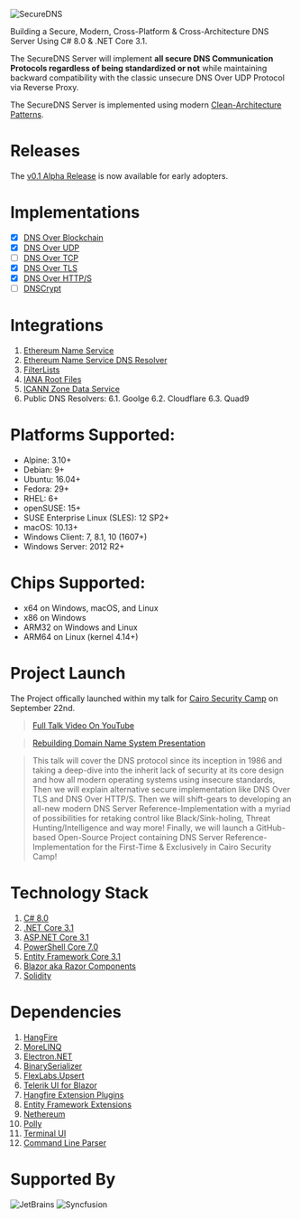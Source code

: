 ![SecureDNS](https://raw.githubusercontent.com/Texnomic/SecureDNS/master/docs/Logo.png "SecureDNS")

Building a Secure, Modern, Cross-Platform & Cross-Architecture DNS Server Using C# 8.0 & .NET Core 3.1.

The SecureDNS Server will implement **all secure DNS Communication Protocols regardless of being standardized or not** while maintaining backward compatibility with the classic unsecure DNS Over UDP Protocol via Reverse Proxy.

The SecureDNS Server is implemented using modern [Clean-Architecture Patterns](https://www.amazon.com/Clean-Architecture-Craftsmans-Software-Structure/dp/0134494164).

# Releases
The [v0.1 Alpha Release](https://github.com/Texnomic/SecureDNS/releases/tag/v0.1-alpha) is now available for early adopters.

# Implementations
- [x] [DNS Over Blockchain](https://readthedocs.org/projects/ens/downloads/pdf/latest/)
- [x] [DNS Over UDP](https://tools.ietf.org/html/rfc1035)
- [ ] [DNS Over TCP](https://tools.ietf.org/html/rfc1035)
- [x] [DNS Over TLS](https://tools.ietf.org/html/rfc7858)
- [x] [DNS Over HTTP/S](https://tools.ietf.org/html/rfc8484)
- [ ] [DNSCrypt](https://dnscrypt.info/)

# Integrations
1. [Ethereum Name Service](https://ens.domains/)
2. [Ethereum Name Service DNS Resolver](https://github.com/ensdomains/resolvers)
3. [FilterLists](https://github.com/collinbarrett/FilterLists)
4. [IANA Root Files](https://www.iana.org/domains/root/files)
5. [ICANN Zone Data Service](https://czds.icann.org/home)
6. Public DNS Resolvers:
	6.1. Goolge
	6.2. Cloudflare
	6.3. Quad9

# Platforms Supported:
* Alpine: 3.10+
* Debian: 9+
* Ubuntu: 16.04+
* Fedora: 29+
* RHEL: 6+
* openSUSE: 15+
* SUSE Enterprise Linux (SLES): 12 SP2+
* macOS: 10.13+
* Windows Client: 7, 8.1, 10 (1607+)
* Windows Server: 2012 R2+

# Chips Supported:
* x64 on Windows, macOS, and Linux
* x86 on Windows
* ARM32 on Windows and Linux
* ARM64 on Linux (kernel 4.14+)

# Project Launch
The Project offically launched within my talk for [Cairo Security Camp](https://cairosecuritycamp.com/sessions/rebuilding-the-domain-name-system/) on September 22nd.

>[Full Talk Video On YouTube](https://youtu.be/1Gxk40dmbFM)

>[Rebuilding Domain Name System Presentation](https://raw.githubusercontent.com/Texnomic/SecureDNS/master/docs/Rebuilding.DNS.pptx)

>This talk will cover the DNS protocol since its inception in 1986 and taking a deep-dive into the inherit lack of security at its core design and how all modern operating systems using insecure standards, Then we will explain alternative secure implementation like DNS Over TLS and DNS Over HTTP/S. Then we will shift-gears to developing an all-new modern DNS Server Reference-Implementation with a myriad of possibilities for retaking control like Black/Sink-holing, Threat Hunting/Intelligence and way more! Finally, we will launch a GitHub-based Open-Source Project containing DNS Server Reference-Implementation for the First-Time & Exclusively in Cairo Security Camp!

# Technology Stack
1. [C# 8.0](https://docs.microsoft.com/en-us/dotnet/csharp/whats-new/csharp-8)
2. [.NET Core 3.1](https://dotnet.microsoft.com/download/dotnet-core/3.0)
3. [ASP.NET Core 3.1](https://dotnet.microsoft.com/download/dotnet-core/3.0)
4. [PowerShell Core 7.0](https://github.com/PowerShell/PowerShell)
5. [Entity Framework Core 3.1](https://docs.microsoft.com/en-us/ef/core/)
6. [Blazor aka Razor Components](https://dotnet.microsoft.com/apps/aspnet/web-apps/client)
7. [Solidity](https://github.com/ethereum/solidity)


# Dependencies
1. [HangFire](https://www.hangfire.io/)
2. [MoreLINQ](https://github.com/morelinq/MoreLINQ)
3. [Electron.NET](https://github.com/ElectronNET/Electron.NET)
4. [BinarySerializer](https://github.com/jefffhaynes/BinarySerializer)
5. [FlexLabs.Upsert](https://github.com/artiomchi/FlexLabs.Upsert)
6. [Telerik UI for Blazor](https://www.telerik.com/blazor-ui)
7. [Hangfire Extension Plugins](https://github.com/wanlitao/HangfireExtension)
8. [Entity Framework Extensions](https://entityframework-extensions.net)
9. [Nethereum](https://nethereum.com/)
10. [Polly](https://github.com/App-vNext/Polly)
11. [Terminal UI](https://github.com/migueldeicaza/gui.cs)
12. [Command Line Parser](https://github.com/commandlineparser/commandline)


# Supported By
![JetBrains](https://raw.githubusercontent.com/Texnomic/SecureDNS/master/docs/JetBrains.png "JetBrains")
![Syncfusion](https://raw.githubusercontent.com/Texnomic/SecureDNS/master/docs/Syncfusion.png "Syncfusion")